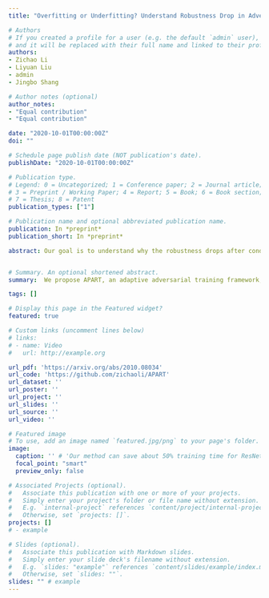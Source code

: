 ```yaml
---
title: "Overfitting or Underfitting? Understand Robustness Drop in Adversarial Training"

# Authors
# If you created a profile for a user (e.g. the default `admin` user), write the username (folder name) here 
# and it will be replaced with their full name and linked to their profile.
authors:
- Zichao Li
- Liyuan Liu
- admin
- Jingbo Shang

# Author notes (optional)
author_notes:
- "Equal contribution"
- "Equal contribution"

date: "2020-10-01T00:00:00Z"
doi: ""

# Schedule page publish date (NOT publication's date).
publishDate: "2020-10-01T00:00:00Z"

# Publication type.
# Legend: 0 = Uncategorized; 1 = Conference paper; 2 = Journal article;
# 3 = Preprint / Working Paper; 4 = Report; 5 = Book; 6 = Book section;
# 7 = Thesis; 8 = Patent
publication_types: ["1"]

# Publication name and optional abbreviated publication name.
publication: In *preprint*
publication_short: In *preprint*

abstract: Our goal is to understand why the robustness drops after conducting adversarial training for too long. Although this phenomenon is commonly explained as overfitting, our analysis suggest that its primary cause is perturbation underfitting. We observe that after training for too long, FGSM-generated perturbations deteriorate into random noise. Intuitively, since no parameter updates are made to strengthen the perturbation generator, once this process collapses, it could be trapped in such local optima. Also, sophisticating this process could mostly avoid the robustness drop, which supports that this phenomenon is caused by underfitting instead of overfitting. In the light of our analyses, we propose APART, an adaptive adversarial training framework, which parameterizes perturbation generation and progressively strengthens them. Shielding perturbations from underfitting unleashes the potential of our framework. In our experiments, APART provides comparable or even better robustness than PGD-10, with only about 1/4 of its computational cost.


# Summary. An optional shortened abstract.
summary:  We propose APART, an adaptive adversarial training framework, which parameterizes perturbation generation and progressively strengthens them.

tags: []

# Display this page in the Featured widget?
featured: true

# Custom links (uncomment lines below)
# links:
# - name: Video
#   url: http://example.org

url_pdf: 'https://arxiv.org/abs/2010.08034'
url_code: 'https://github.com/zichaoli/APART'
url_dataset: ''
url_poster: ''
url_project: ''
url_slides: ''
url_source: ''
url_video: ''

# Featured image
# To use, add an image named `featured.jpg/png` to your page's folder. 
image:
  caption: '' # 'Our method can save about 50% training time for ResNet.'
  focal_point: "smart"
  preview_only: false

# Associated Projects (optional).
#   Associate this publication with one or more of your projects.
#   Simply enter your project's folder or file name without extension.
#   E.g. `internal-project` references `content/project/internal-project/index.md`.
#   Otherwise, set `projects: []`.
projects: []
# - example

# Slides (optional).
#   Associate this publication with Markdown slides.
#   Simply enter your slide deck's filename without extension.
#   E.g. `slides: "example"` references `content/slides/example/index.md`.
#   Otherwise, set `slides: ""`.
slides: "" # example
---
```


<!--
{{% callout note %}}
Click the *Cite* button above to demo the feature to enable visitors to import publication metadata into their reference management software.
{{% /callout %}}

{{% callout note %}}
Create your slides in Markdown - click the *Slides* button to check out the example.
{{% /callout %}}
-->

<!--
Supplementary notes can be added here, including [code, math, and images](https://wowchemy.com/docs/writing-markdown-latex/).
-->
